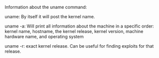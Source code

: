 Information about the uname command:

uname: By itself it will post the kernel name. 

uname -a: Will print all information about the machine in a specific order: kernel name, hostname, the kernel release, kernel version, machine hardware name, and operating system

uname -r: exact kernel release. Can be useful for finding exploits for that release.

